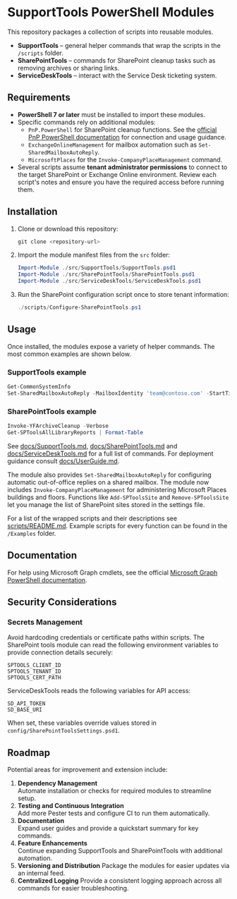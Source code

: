 # SupportTools PowerShell Modules

This repository packages a collection of scripts into reusable modules.

* **SupportTools** – general helper commands that wrap the scripts in the `/scripts` folder.
* **SharePointTools** – commands for SharePoint cleanup tasks such as removing archives or sharing links.
* **ServiceDeskTools** – interact with the Service Desk ticketing system.

## Requirements

* **PowerShell 7 or later** must be installed to import these modules.
* Specific commands rely on additional modules:
  * `PnP.PowerShell` for SharePoint cleanup functions. See the [official PnP PowerShell documentation](https://pnp.github.io/powershell/index.html) for connection and usage guidance.
  * `ExchangeOnlineManagement` for mailbox automation such as `Set-SharedMailboxAutoReply`.
  * `MicrosoftPlaces` for the `Invoke-CompanyPlaceManagement` command.
* Several scripts assume **tenant administrator permissions** to connect to the target SharePoint or Exchange Online environment. Review each script's notes and ensure you have the required access before running them.

## Installation

1. Clone or download this repository:

   ```powershell
   git clone <repository-url>
   ```

2. Import the module manifest files from the `src` folder:

   ```powershell
   Import-Module ./src/SupportTools/SupportTools.psd1
   Import-Module ./src/SharePointTools/SharePointTools.psd1
   Import-Module ./src/ServiceDeskTools/ServiceDeskTools.psd1
   ```

3. Run the SharePoint configuration script once to store tenant information:

   ```powershell
   ./scripts/Configure-SharePointTools.ps1
   ```

## Usage

Once installed, the modules expose a variety of helper commands. The most common examples are shown below.

### SupportTools example

```powershell
Get-CommonSystemInfo
Set-SharedMailboxAutoReply -MailboxIdentity 'team@contoso.com' -StartTime (Get-Date) -EndTime (Get-Date).AddDays(7) -InternalMessage 'Out of office' -AdminUser 'admin@contoso.com'
```

### SharePointTools example

```powershell
Invoke-YFArchiveCleanup -Verbose
Get-SPToolsAllLibraryReports | Format-Table
```

See [docs/SupportTools.md](docs/SupportTools.md), [docs/SharePointTools.md](docs/SharePointTools.md) and [docs/ServiceDeskTools.md](docs/ServiceDeskTools.md) for a full list of commands. For deployment guidance consult [docs/UserGuide.md](docs/UserGuide.md).

The module also provides `Set-SharedMailboxAutoReply` for configuring automatic
out-of-office replies on a shared mailbox.
The module now includes `Invoke-CompanyPlaceManagement` for administering Microsoft Places buildings and floors.
Functions like `Add-SPToolsSite` and `Remove-SPToolsSite` let you manage the list of SharePoint sites stored in the settings file.

For a list of the wrapped scripts and their descriptions see [scripts/README.md](scripts/README.md).
Example scripts for every function can be found in the `/Examples` folder.

## Documentation

For help using Microsoft Graph cmdlets, see the official [Microsoft Graph PowerShell documentation](https://learn.microsoft.com/en-us/powershell/microsoftgraph/get-started?view=graph-powershell-1.0).

## Security Considerations

### Secrets Management

Avoid hardcoding credentials or certificate paths within scripts. The SharePoint tools module can read the following environment variables to provide connection details securely:

```text
SPTOOLS_CLIENT_ID
SPTOOLS_TENANT_ID
SPTOOLS_CERT_PATH
```

ServiceDeskTools reads the following variables for API access:

```text
SD_API_TOKEN
SD_BASE_URI
```

When set, these variables override values stored in `config/SharePointToolsSettings.psd1`.

## Roadmap

Potential areas for improvement and extension include:

1. **Dependency Management**  
   Automate installation or checks for required modules to streamline setup.
2. **Testing and Continuous Integration**  
   Add more Pester tests and configure CI to run them automatically.
3. **Documentation**  
   Expand user guides and provide a quickstart summary for key commands.
4. **Feature Enhancements**  
   Continue expanding SupportTools and SharePointTools with additional automation.
5. **Versioning and Distribution**
   Package the modules for easier updates via an internal feed.
6. **Centralized Logging**
   Provide a consistent logging approach across all commands for easier troubleshooting.
